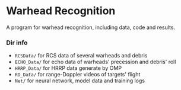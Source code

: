 # Warhead Recognition
A program for warhead recognition, including data, code and results.

### Dir info
* `RCSData/` for RCS data of several warheads and debris
* `ECHO_Data/` for echo data of warheads' precession and debris' roll
* `HRRP_Data/` for HRRP data generate by OMP
* `RD_Data/` for range-Doppler videos of targets' flight
* `Net/` for neural network, model data and training logs
